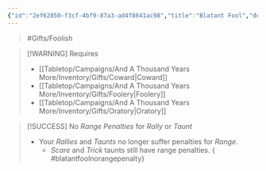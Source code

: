 ```yaml
---
{"id":"2ef62850-f3cf-4bf9-87a3-ad4f8641ac98","title":"Blatant Fool","description":"Anyone, near or far, can cleary make you out to be a fool.","publish":true,"date_created":"Saturday, March 30th 2024, 10:51:26 pm","date_modified":"Wednesday, April 10th 2024, 8:47:40 pm","cssclasses":["mado-heading"],"path":"Tabletop/Campaigns/And A Thousand Years More/Inventory/Gifts/Blatant Fool.md","permalink":"/tabletop/campaigns/and-a-thousand-years-more/inventory/gifts/blatant-fool/","PassFrontmatter":true}
---
```



> #Gifts/Foolish

> [!WARNING] Requires
> - [[Tabletop/Campaigns/And A Thousand Years More/Inventory/Gifts/Coward\|Coward]]
> - [[Tabletop/Campaigns/And A Thousand Years More/Inventory/Gifts/Foolery\|Foolery]]
> - [[Tabletop/Campaigns/And A Thousand Years More/Inventory/Gifts/Oratory\|Oratory]]

> [!SUCCESS] No *Range Penalties* for *Rally* or *Taunt*
> - Your *Rallies* and *Taunts* no longer suffer penalties for *Range*.
> 	- *Scare* and *Trick* taunts still have range penalties.
{ #blatantfoolnorangepenalty}

